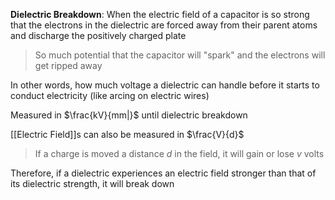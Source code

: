 **Dielectric Breakdown**: When the electric field of a capacitor is so strong that the electrons in the dielectric are forced away from their parent atoms and discharge the positively charged plate

> So much potential that the capacitor will "spark" and the electrons will get ripped away

In other words, how much voltage a dielectric can handle before it starts to conduct electricity (like arcing on electric wires)

Measured in $\frac{kV}{mm|}$ until dielectric breakdown

[[Electric Field]]s can also be measured in $\frac{V}{d}$ 
> If a charge is moved a distance $d$ in the field, it will gain or lose $v$ volts

Therefore, if a dielectric experiences an electric field stronger than that of its dielectric strength, it will break down
